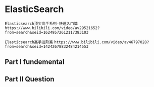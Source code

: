 # ElasticSearch
`Elasticsearch顶尖高手系列-快速入门篇`
`https://www.bilibili.com/video/av29521652?from=search&seid=16249572612117383103`

`Elasticsearch高手进阶篇`
`https://www.bilibili.com/video/av46797028?from=search&seid=14242678832484214553`



## Part I fundemental



## Part II Question